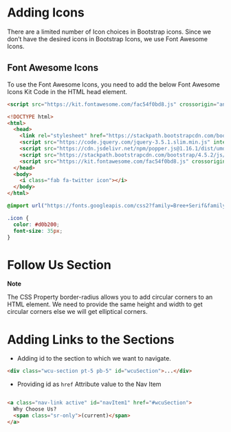 # Adding Icons

There are a limited number of Icon choices in Bootstrap icons. Since we don’t have the desired icons in Bootstrap Icons, we use Font Awesome Icons.

## Font Awesome Icons

To use the Font Awesome Icons, you need to add the below Font Awesome Icons Kit Code in the HTML head element.

```HTML
<script src="https://kit.fontawesome.com/fac54f0bd8.js" crossorigin="anonymous"></script>
```

```HTML
<!DOCTYPE html>
<html>
  <head>
    <link rel="stylesheet" href="https://stackpath.bootstrapcdn.com/bootstrap/4.5.2/css/bootstrap.min.css" integrity="sha384-JcKb8q3iqJ61gNV9KGb8thSsNjpSL0n8PARn9HuZOnIxN0hoP+VmmDGMN5t9UJ0Z" crossorigin="anonymous"/>
    <script src="https://code.jquery.com/jquery-3.5.1.slim.min.js" integrity="sha384-DfXdz2htPH0lsSSs5nCTpuj/zy4C+OGpamoFVy38MVBnE+IbbVYUew+OrCXaRkfj" crossorigin="anonymous"></script>
    <script src="https://cdn.jsdelivr.net/npm/popper.js@1.16.1/dist/umd/popper.min.js" integrity="sha384-9/reFTGAW83EW2RDu2S0VKaIzap3H66lZH81PoYlFhbGU+6BZp6G7niu735Sk7lN" crossorigin="anonymous"></script>
    <script src="https://stackpath.bootstrapcdn.com/bootstrap/4.5.2/js/bootstrap.min.js" integrity="sha384-B4gt1jrGC7Jh4AgTPSdUtOBvfO8shuf57BaghqFfPlYxofvL8/KUEfYiJOMMV+rV" crossorigin="anonymous"></script>
    <script src="https://kit.fontawesome.com/fac54f0bd8.js" crossorigin="anonymous"></script>
  </head>
  <body>
    <i class="fab fa-twitter icon"></i>
  </body>
</html>
```

```CSS
@import url("https://fonts.googleapis.com/css2?family=Bree+Serif&family=Caveat:wght@400;700&family=Lobster&family=Monoton&family=Open+Sans:ital,wght@0,400;0,700;1,400;1,700&family=Playfair+Display+SC:ital,wght@0,400;0,700;1,700&family=Playfair+Display:ital,wght@0,400;0,700;1,700&family=Roboto:ital,wght@0,400;0,700;1,400;1,700&family=Source+Sans+Pro:ital,wght@0,400;0,700;1,700&family=Work+Sans:ital,wght@0,400;0,700;1,700&display=swap");

.icon {
  color: #d0b200;
  font-size: 35px;
}
```

# Follow Us Section

<b>Note</b>

The CSS Property border-radius allows you to add circular corners to an HTML element. We need to provide the same height and width to get circular corners else we will get elliptical corners.

# Adding Links to the Sections

- Adding id to the section to which we want to navigate.

```HTML
<div class="wcu-section pt-5 pb-5" id="wcuSection">...</div>
```

- Providing id as `href` Attribute value to the Nav Item

```HTML

<a class="nav-link active" id="navItem1" href="#wcuSection">
  Why Choose Us?
  <span class="sr-only">(current)</span>
</a>
```
